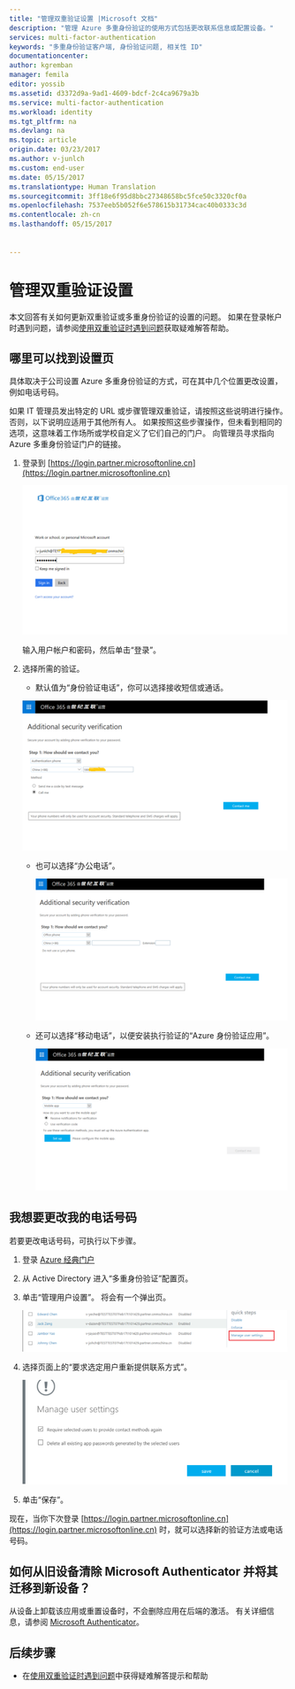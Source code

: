 ```yaml
---
title: "管理双重验证设置 |Microsoft 文档"
description: "管理 Azure 多重身份验证的使用方式包括更改联系信息或配置设备。"
services: multi-factor-authentication
keywords: "多重身份验证客户端, 身份验证问题, 相关性 ID"
documentationcenter: 
author: kgremban
manager: femila
editor: yossib
ms.assetid: d3372d9a-9ad1-4609-bdcf-2c4ca9679a3b
ms.service: multi-factor-authentication
ms.workload: identity
ms.tgt_pltfrm: na
ms.devlang: na
ms.topic: article
origin.date: 03/23/2017
ms.author: v-junlch
ms.custom: end-user
ms.date: 05/15/2017
ms.translationtype: Human Translation
ms.sourcegitcommit: 3ff18e6f95d8bbc27348658bc5fce50c3320cf0a
ms.openlocfilehash: 7537eeb5b052f6e578615b31734cac40b0333c3d
ms.contentlocale: zh-cn
ms.lasthandoff: 05/15/2017


---
```

# <a name="manage-your-settings-for-two-step-verification"></a>管理双重验证设置
本文回答有关如何更新双重验证或多重身份验证的设置的问题。 如果在登录帐户时遇到问题，请参阅[使用双重验证时遇到问题](multi-factor-authentication-end-user-troubleshoot.md)获取疑难解答帮助。

## <a name="where-to-find-the-settings-page"></a>哪里可以找到设置页
具体取决于公司设置 Azure 多重身份验证的方式，可在其中几个位置更改设置，例如电话号码。

如果 IT 管理员发出特定的 URL 或步骤管理双重验证，请按照这些说明进行操作。 否则，以下说明应适用于其他所有人。 如果按照这些步骤操作，但未看到相同的选项，这意味着工作场所或学校自定义了它们自己的门户。 向管理员寻求指向 Azure 多重身份验证门户的链接。

1. 登录到 [https://login.partner.microsoftonline.cn](https://login.partner.microsoftonline.cn)  

    ![1](./media/multi-factor-authentication-end-user-manage/1.png)  

    输入用户帐户和密码，然后单击“登录”。    

2. 选择所需的验证。

    - 默认值为“身份验证电话”，你可以选择接收短信或通话。
        
    ![2](./media/multi-factor-authentication-end-user-manage/2.png)  

    - 也可以选择“办公电话”。
    
        ![3](./media/multi-factor-authentication-end-user-manage/3.png)     
    
    - 还可以选择“移动电话”，以便安装执行验证的“Azure 身份验证应用”。
    
        ![4](./media/multi-factor-authentication-end-user-manage/4.png) 


## <a name="i-want-to-change-my-phone-number"></a>我想要更改我的电话号码

若要更改电话号码，可执行以下步骤。

1. 登录 [Azure 经典门户](https://manage.windowsazure.cn/)

2. 从 Active Directory 进入“多重身份验证”配置页。

3. 单击“管理用户设置”。 将会有一个弹出页。

    ![5](./media/multi-factor-authentication-end-user-manage/5.png)  

4. 选择页面上的“要求选定用户重新提供联系方式”。

    ![6](./media/multi-factor-authentication-end-user-manage/6.png)  

5. 单击“保存”。

现在，当你下次登录 [https://login.partner.microsoftonline.cn](https://login.partner.microsoftonline.cn) 时，就可以选择新的验证方法或电话号码。

## <a name="how-do-i-clean-up-microsoft-authenticator-from-my-old-device-and-move-to-a-new-one"></a>如何从旧设备清除 Microsoft Authenticator 并将其迁移到新设备？
从设备上卸载该应用或重置设备时，不会删除应用在后端的激活。 有关详细信息，请参阅 [Microsoft Authenticator](microsoft-authenticator-app-how-to.md)。

## <a name="next-steps"></a>后续步骤
- 在[使用双重验证时遇到问题](multi-factor-authentication-end-user-troubleshoot.md)中获得疑难解答提示和帮助


